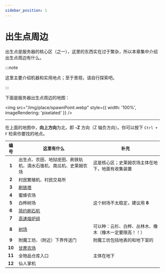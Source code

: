 ```yaml
---
sidebar_position: 1
---
```


# 出生点周边

出生点是服务器的核心区（之一），这里的东西实在过于繁杂，所以本章集中介绍出生点周边有什么。

:::note

这里主要介绍机器和实用地点；至于景观，请自行探索吧。

:::

下面是服务器出生点周边的地图：

<img src="/img/place/spawnPoint.webp" style={{ width: '100%', imageRendering: 'pixelated' }} />

---

在上面的地图中，**向上方向**为北，即 **-Z** 方向（Z 轴负方向）。你可以按下 `Ctrl + F` 检索你要找的地点。

|  编号  | 这里有什么                                                   | 补充                                                   |
| :----: | ------------------------------------------------------------ | ------------------------------------------------------ |
| **1**  | 出生点、农田、地狱疣田、刷铁轨机、滴水石锥机、南瓜机、史莱姆农场 | 这是核心区；史莱姆农场主体在地下，地面有收集装置       |
| **2**  | 村民繁殖机、村民交易所                                       |                                                        |
| **3**  | [刷铁塔](/docs/place/machine/刷铁塔)                         |                                                        |
| **4**  | 蜜蜂农场                                                     |                                                        |
| **5**  | 白桦树场                                                     | 这个树场不太稳定，建议用 **8**                         |
| **6**  | [简约刷石机](/docs/place/machine/简约刷石机)                 |                                                        |
| **7**  | [高速熔炉组](/docs/place/machine/高速熔炉组)                 |                                                        |
| **8**  | [树场](/docs/place/machine/树场)                             | 可以种：云杉、白桦、丛林木、橡木（橡木一定要限高！！） |
| **9**  | 附魔工坊、（附近）下界传送门                                 | 附魔工坊包括地表的和地下室的                           |
| **10** | [甘蔗农场](/docs/place/machine/甘蔗农场)                     |                                                        |
| **11** | 全物品仓库入口                                               | 主体在地下                                             |
| **12** | 仙人掌机                                                     |                                                        |

